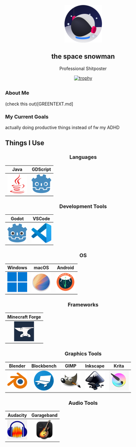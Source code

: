 <div align="center">
  <img width="121" src="assets/userProfile2.png"  alt="Qualified Profile Picture"/>
  <h2 align="center">the space snowman</h2>
  <p align="center">Professional Shitposter</p>
</div>

<div align="center">

[![trophy](https://github-profile-trophy.vercel.app/?username=gyuka08&no-bg=false&no-frame=true&theme=chalk)](https://github.com/ryo-ma/github-profile-trophy)

</div>

##

### About Me

(check this out)[GREENTEXT.md]

### My Current Goals
actually doing productive things instead of fw my ADHD

## Things I Use

<div align="center">

### Languages

| Java | GDScript |
|:----:|:--------:|
|  <img src="https://github.com/devicons/devicon/blob/master/icons/java/java-plain.svg" title="Java"  alt="Java" width="64" height="64"/> | <img src="https://github.com/devicons/devicon/blob/master/icons/godot/godot-plain.svg" title="GDScript"  alt="GDScript" width="64" height="64"/> | 

### Development Tools

| Godot | VSCode |
|:-----:|:------:|
| <img src="https://github.com/devicons/devicon/blob/master/icons/godot/godot-original.svg" title="Godot"  alt="Godot" width="64" height="64"/> | <img src="https://github.com/devicons/devicon/blob/master/icons/vscode/vscode-original.svg" title="VSCode"  alt="VSCode" width="64" height="64"/> 

### OS
| Windows | macOS | Android |
|:-------:|:-----:|:-------:|
| <img src="https://github.com/devicons/devicon/blob/master/icons/windows11/windows11-original.svg" title="Windows"  alt="Windows" width="64" height="64"/> | <img src="https://github.com/gyuka08/gyuka08/blob/main/assets/icons/macOS/Sequoia.png" title="macOS"  alt="macOS" width="64" height="64"/> | <img src="https://github.com/gyuka08/gyuka08/blob/main/assets/icons/Android/Android%2014.png" title="Android"  alt="Android" width="64" height="64"/> |

### Frameworks
| Minecraft Forge |
|:---------------:|
| <img src="https://github.com/gyuka08/gyuka08/blob/main/assets/icons/Minecraft Forge/Forge.jpg" title="Minecraft Forge"  alt="Minecraft Forge" width="64" height="64"/> |
### Graphics Tools
| Blender | Blockbench | GIMP | Inkscape | Krita |
|:-------:|:----------:|:----:|:--------:|:-----:|
| <img src="https://github.com/devicons/devicon/blob/master/icons/blender/blender-original.svg" title="Blender"  alt="Blender" width="64" height="64"/> | <img src="https://github.com/gyuka08/gyuka08/blob/main/assets/icons/Blockbench/Blockbench.png" title="Blockbench"  alt="Blockbench" width="64" height="64"/> |<img src="https://github.com/devicons/devicon/blob/master/icons/gimp/gimp-original.svg" title="GIMP"  alt="GIMP" width="64" height="64"/> | <img src="https://github.com/devicons/devicon/blob/master/icons/inkscape/inkscape-original.svg" title="Inkscape"  alt="Inkscape" width="64" height="64"/> | <img src="https://github.com/gyuka08/gyuka08/blob/main/assets/icons/Krita/Krita.png" title="Krita"  alt="Krita" width="64" height="64"/> |

### Audio Tools
| Audacity | Garageband |
|:--------:|:----------:|
| <img src="https://github.com/gyuka08/gyuka08/blob/main/assets/icons/Audacity/Audacity.png" title="Audacity"  alt="Audacity" width="64" height="64"/> | <img src="https://github.com/gyuka08/gyuka08/blob/main/assets/icons/Garageband/Garageband%2010.4.png" title="Garageband"  alt="Garageband" width="64" height="64"/> | 
